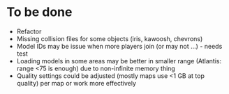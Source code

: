 # To be done

- Refactor
- Missing collision files for some objects (iris, kawoosh, chevrons)
- Model IDs may be issue when more players join (or may not ...) - needs test
- Loading models in some areas may be better in smaller range (Atlantis: range <75 is enough) due to non-infinite memory thing
- Quality settings could be adjusted (mostly maps use <1 GB at top quality) per map or work more effectively